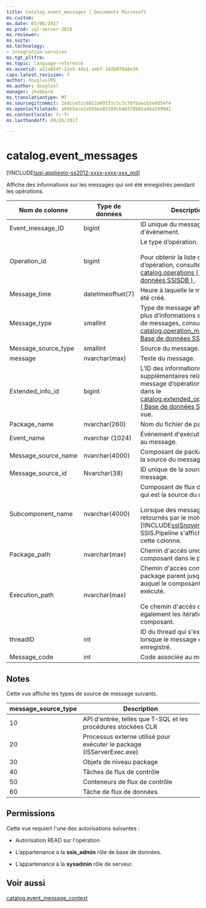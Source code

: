 ```yaml
---
title: Catalog.event_messages | Documents Microsoft
ms.custom: 
ms.date: 03/06/2017
ms.prod: sql-server-2016
ms.reviewer: 
ms.suite: 
ms.technology:
- integration-services
ms.tgt_pltfrm: 
ms.topic: language-reference
ms.assetid: a31a654f-31e9-4da1-aabf-182b07848e36
caps.latest.revision: 7
author: douglaslMS
ms.author: douglasl
manager: jhubbard
ms.translationtype: MT
ms.sourcegitcommit: 2edcce51c6822a89151c3c3c76fbaacb5edd54f4
ms.openlocfilehash: a0db5ace2a95bea93189cb48378b01a4ba599942
ms.contentlocale: fr-fr
ms.lasthandoff: 09/26/2017

---
```

# <a name="catalogeventmessages"></a>catalog.event_messages
[!INCLUDE[tsql-appliesto-ss2012-xxxx-xxxx-xxx_md](../../includes/tsql-appliesto-ss2012-xxxx-xxxx-xxx-md.md)]

  Affiche des informations sur les messages qui ont été enregistrés pendant les opérations.  
  
|Nom de colonne|Type de données| Description|  
|-----------------|---------------|-----------------|  
|Event_message_ID|bigint|ID unique du message d'événement.|  
|Operation_id|bigint|Le type d’opération.<br /><br /> Pour obtenir la liste des types d’opération, consultez [catalog.operations &#40; Base de données SSISDB &#41; ](../../integration-services/system-views/catalog-operations-ssisdb-database.md).|  
|Message_time|datetimeoffset(7)|Heure à laquelle le message a été créé.|  
|Message_type|smallint|Type de message affiché. Pour plus d’informations sur les types de messages, consultez [catalog.operation_messages &#40; Base de données SSISDB &#41; ](../../integration-services/system-views/catalog-operation-messages-ssisdb-database.md).|  
|Message_source_type|smallint|Source du message.|  
|message|nvarchar(max)|Texte du message.|  
|Extended_info_id|bigint|L’ID des informations supplémentaires relatives au message d’opération, trouvé dans le [catalog.extended_operation_info &#40; Base de données SSISDB &#41; ](../../integration-services/system-views/catalog-extended-operation-info-ssisdb-database.md) vue.|  
|Package_name|nvarchar(260)|Nom du fichier de package.|  
|Event_name|nvarchar (1024)|Événement d'exécution associé au message.|  
|Message_source_name|nvarchar(4000)|Composant de package qui est la source du message.|  
|Message_source_id|Nvarchar(38)|ID unique de la source du message.|  
|Subcomponent_name|nvarchar(4000)|Composant de flux de données qui est la source du message.<br /><br /> Lorsque des messages sont retournés par le moteur [!INCLUDE[ssISnoversion](../../includes/ssisnoversion-md.md)], SSIS.Pipeline s'affiche dans cette colonne.|  
|Package_path|nvarchar(max)|Chemin d'accès unique du composant dans le package.|  
|Execution_path|nvarchar(max)|Chemin d'accès complet du package parent jusqu'au point auquel le composant est exécuté.<br /><br /> Ce chemin d'accès capture également les itérations d'un composant.|  
|threadID|int|ID du thread qui s'exécute lorsque le message est enregistré.|  
|Message_code|int|Code associée au message.|  
  
## <a name="remarks"></a>Notes  
 Cette vue affiche les types de source de message suivants.  
  
|**message_source_type**| Description|  
|-------------------------------|-----------------|  
|10|API d'entrée, telles que T-SQL et les procédures stockées CLR|  
|20|Processus externe utilisé pour exécuter le package (ISServerExec.exe)|  
|30|Objets de niveau package|  
|40|Tâches de flux de contrôle|  
|50|Conteneurs de flux de contrôle|  
|60|Tâche de flux de données|  
  
## <a name="permissions"></a>Permissions  
 Cette vue requiert l'une des autorisations suivantes :  
  
-   Autorisation READ sur l'opération  
  
-   L’appartenance à la **ssis_admin** rôle de base de données.  
  
-   L’appartenance à la **sysadmin** rôle de serveur.  
  
## <a name="see-also"></a>Voir aussi  
 [catalog.event_message_context](../../integration-services/system-views/catalog-event-message-context.md)  
  
  
